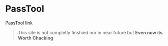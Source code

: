 # PassTool

[PassTool link](https://passtool.netlify.app/)

> This site is not completly finshied
> nor in near future but **Even now its Worth Chacking**